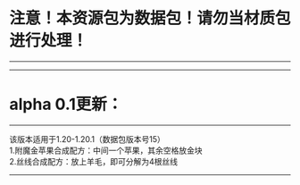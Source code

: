 # 注意！本资源包为数据包！请勿当材质包进行处理！
***

***

# alpha 0.1更新：

***
该版本适用于1.20-1.20.1（数据包版本号15）\
1.附魔金苹果合成配方：中间一个苹果，其余空格放金块\
2.丝线合成配方：放上羊毛，即可分解为4根丝线
***
